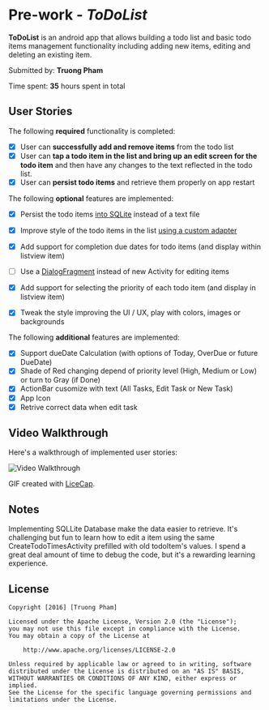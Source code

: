 # Pre-work - *ToDoList*

**ToDoList** is an android app that allows building a todo list and basic todo items management functionality including adding new items, editing and deleting an existing item.

Submitted by: **Truong Pham**

Time spent: **35** hours spent in total

## User Stories

The following **required** functionality is completed:

* [x] User can **successfully add and remove items** from the todo list
* [x] User can **tap a todo item in the list and bring up an edit screen for the todo item** and then have any changes to the text reflected in the todo list.
* [x] User can **persist todo items** and retrieve them properly on app restart

The following **optional** features are implemented:

* [x] Persist the todo items [into SQLite](http://guides.codepath.com/android/Persisting-Data-to-the-Device#sqlite) instead of a text file
* [x] Improve style of the todo items in the list [using a custom adapter](http://guides.codepath.com/android/Using-an-ArrayAdapter-with-ListView)
* [x] Add support for completion due dates for todo items (and display within listview item)
* [ ] Use a [DialogFragment](http://guides.codepath.com/android/Using-DialogFragment) instead of new Activity for editing items
* [x] Add support for selecting the priority of each todo item (and display in listview item)
* [x] Tweak the style improving the UI / UX, play with colors, images or backgrounds


The following **additional** features are implemented:
* [x] Support dueDate Calculation (with options of Today, OverDue or future DueDate)
* [x] Shade of Red changing depend of priority level (High, Medium or Low) or turn to Gray (if Done)
* [x] ActionBar cusomize with text (All Tasks, Edit Task or New Task)
* [x] App Icon
* [x] Retrive correct data when edit task

## Video Walkthrough 

Here's a walkthrough of implemented user stories:

<img src='http://i.imgur.com/OZ53IIM.gif' title='Video Walkthrough' width='' alt='Video Walkthrough' />

GIF created with [LiceCap](http://www.cockos.com/licecap/).

## Notes

Implementing SQLLite Database make the data easier to retrieve. It's challenging but fun to learn how to edit a item using the same CreateTodoTimesActivity prefilled with old todoItem's values. I spend a great deal amount of time to debug the code, but it's a rewarding learning experience.

## License

    Copyright [2016] [Truong Pham]

    Licensed under the Apache License, Version 2.0 (the "License");
    you may not use this file except in compliance with the License.
    You may obtain a copy of the License at

        http://www.apache.org/licenses/LICENSE-2.0

    Unless required by applicable law or agreed to in writing, software
    distributed under the License is distributed on an "AS IS" BASIS,
    WITHOUT WARRANTIES OR CONDITIONS OF ANY KIND, either express or implied.
    See the License for the specific language governing permissions and
    limitations under the License.
